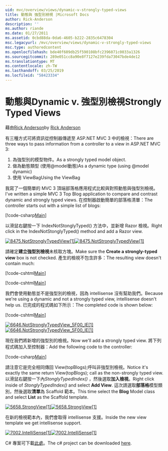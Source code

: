 ```yaml
---
uid: mvc/overview/views/dynamic-v-strongly-typed-views
title: 動態與 強型別檢視 |Microsoft Docs
author: Rick-Anderson
description: ''
ms.author: riande
ms.date: 01/27/2011
ms.assetid: 0cbd88da-0da6-4605-b222-2835c6478304
msc.legacyurl: /mvc/overview/views/dynamic-v-strongly-typed-views
msc.type: authoredcontent
ms.openlocfilehash: bde40f609db25f590108bfc2396071c0033a1326
ms.sourcegitcommit: 289e051cc8a90e8f7127e239fda73047bde4de12
ms.translationtype: MT
ms.contentlocale: zh-TW
ms.lasthandoff: 03/25/2019
ms.locfileid: "58423334"
---
```

<a name="dynamic-v-strongly-typed-views"></a><span data-ttu-id="cd215-103">動態與</span><span class="sxs-lookup"><span data-stu-id="cd215-103">Dynamic v.</span></span> <span data-ttu-id="cd215-104">強型別檢視</span><span class="sxs-lookup"><span data-stu-id="cd215-104">Strongly Typed Views</span></span>
====================
<span data-ttu-id="cd215-105">藉由[Rick Anderson]((https://twitter.com/RickAndMSFT))</span><span class="sxs-lookup"><span data-stu-id="cd215-105">by [Rick Anderson]((https://twitter.com/RickAndMSFT))</span></span>

<span data-ttu-id="cd215-106">有三種方式可將資訊從控制器傳遞至 ASP.NET MVC 3 中的檢視：</span><span class="sxs-lookup"><span data-stu-id="cd215-106">There are three ways to pass information from a controller to a view in ASP.NET MVC 3:</span></span>

1. <span data-ttu-id="cd215-107">為強型別的模型物件。</span><span class="sxs-lookup"><span data-stu-id="cd215-107">As a strongly typed model object.</span></span>
2. <span data-ttu-id="cd215-108">做為動態類型 (使用@model動態)</span><span class="sxs-lookup"><span data-stu-id="cd215-108">As a dynamic type (using @model dynamic)</span></span>
3. <span data-ttu-id="cd215-109">使用 ViewBag</span><span class="sxs-lookup"><span data-stu-id="cd215-109">Using the ViewBag</span></span>

<span data-ttu-id="cd215-110">我寫了一個簡單的 MVC 3 頂端部落格應用程式比較與對照動態與強型別檢視。</span><span class="sxs-lookup"><span data-stu-id="cd215-110">I've written a simple MVC 3 Top Blog application to compare and contrast dynamic and strongly typed views.</span></span> <span data-ttu-id="cd215-111">在控制器啟動簡單的部落格清單：</span><span class="sxs-lookup"><span data-stu-id="cd215-111">The controller starts out with a simple list of blogs:</span></span>

[!code-csharp[Main](dynamic-v-strongly-typed-views/samples/sample1.cs)]

<span data-ttu-id="cd215-112">以滑鼠右鍵按一下 IndexNotStonglyTyped() 方法中，並新增 Razor 檢視。</span><span class="sxs-lookup"><span data-stu-id="cd215-112">Right click in the IndexNotStonglyTyped() method and add a Razor view.</span></span>

<span data-ttu-id="cd215-113">[![8475.NotStronglyTypedView[1]](dynamic-v-strongly-typed-views/_static/image2.png)](dynamic-v-strongly-typed-views/_static/image1.png)</span><span class="sxs-lookup"><span data-stu-id="cd215-113">[![8475.NotStronglyTypedView[1]](dynamic-v-strongly-typed-views/_static/image2.png)](dynamic-v-strongly-typed-views/_static/image1.png)</span></span>

<span data-ttu-id="cd215-114">請確定**建立強型別檢視**未核取方塊。</span><span class="sxs-lookup"><span data-stu-id="cd215-114">Make sure the **Create a strongly-typed view** box is not checked.</span></span> <span data-ttu-id="cd215-115">產生的檢視不包含許多：</span><span class="sxs-lookup"><span data-stu-id="cd215-115">The resulting view doesn't contain much:</span></span>

[!code-cshtml[Main](dynamic-v-strongly-typed-views/samples/sample2.cshtml)]

[!code-cshtml[Main](dynamic-v-strongly-typed-views/samples/sample3.cshtml)]

<span data-ttu-id="cd215-116">我們會使用動態並不是強型別的檢視，因為 intellisense 沒有幫助我們。</span><span class="sxs-lookup"><span data-stu-id="cd215-116">Because we're using a dynamic and not a strongly typed view, intellisense doesn't help us.</span></span> <span data-ttu-id="cd215-117">已完成的程式碼如下所示：</span><span class="sxs-lookup"><span data-stu-id="cd215-117">The completed code is shown below:</span></span>

[!code-cshtml[Main](dynamic-v-strongly-typed-views/samples/sample4.cshtml)]

<span data-ttu-id="cd215-118">[![6646.NotStronglyTypedView_5F00_IE[1]](dynamic-v-strongly-typed-views/_static/image4.png)](dynamic-v-strongly-typed-views/_static/image3.png)</span><span class="sxs-lookup"><span data-stu-id="cd215-118">[![6646.NotStronglyTypedView_5F00_IE[1]](dynamic-v-strongly-typed-views/_static/image4.png)](dynamic-v-strongly-typed-views/_static/image3.png)</span></span>

<span data-ttu-id="cd215-119">現在我們將新增的強型別的檢視。</span><span class="sxs-lookup"><span data-stu-id="cd215-119">Now we'll add a strongly typed view.</span></span> <span data-ttu-id="cd215-120">將下列程式碼加入至控制器：</span><span class="sxs-lookup"><span data-stu-id="cd215-120">Add the following code to the controller:</span></span>

[!code-csharp[Main](dynamic-v-strongly-typed-views/samples/sample5.cs)]


<span data-ttu-id="cd215-121">請注意它是完全相同傳回 View(topBlogs);呼叫非強型別檢視。</span><span class="sxs-lookup"><span data-stu-id="cd215-121">Notice it's exactly the same return View(topBlogs); call as the non-strongly typed view.</span></span> <span data-ttu-id="cd215-122">以滑鼠右鍵按一下內*StonglyTypedIndex()* ，然後選取**加入檢視**。</span><span class="sxs-lookup"><span data-stu-id="cd215-122">Right click inside of *StonglyTypedIndex()* and select **Add View**.</span></span> <span data-ttu-id="cd215-123">這次請選取**部落格**模型類別，然後選取**清單**為 Scaffold 範本。</span><span class="sxs-lookup"><span data-stu-id="cd215-123">This time select the **Blog** Model class and select **List** as the Scaffold template.</span></span>

<span data-ttu-id="cd215-124">[![5658.StrongView[1]](dynamic-v-strongly-typed-views/_static/image6.png)](dynamic-v-strongly-typed-views/_static/image5.png)</span><span class="sxs-lookup"><span data-stu-id="cd215-124">[![5658.StrongView[1]](dynamic-v-strongly-typed-views/_static/image6.png)](dynamic-v-strongly-typed-views/_static/image5.png)</span></span>

<span data-ttu-id="cd215-125">在新的檢視範本內，我們會取得 intellisense 支援。</span><span class="sxs-lookup"><span data-stu-id="cd215-125">Inside the new view template we get intellisense support.</span></span>

<span data-ttu-id="cd215-126">[![7002.IntelliSense[1]](dynamic-v-strongly-typed-views/_static/image8.png)](dynamic-v-strongly-typed-views/_static/image7.png)</span><span class="sxs-lookup"><span data-stu-id="cd215-126">[![7002.IntelliSense[1]](dynamic-v-strongly-typed-views/_static/image8.png)](dynamic-v-strongly-typed-views/_static/image7.png)</span></span>

<span data-ttu-id="cd215-127">C# 專案可下載[此處](https://blogs.msdn.com/cfs-file.ashx/__key/CommunityServer-Blogs-Components-WeblogFiles/00-00-01-11-73-SSMS/1817.Mvc3ViewDemo.zip)。</span><span class="sxs-lookup"><span data-stu-id="cd215-127">The c# project can be downloaded [here](https://blogs.msdn.com/cfs-file.ashx/__key/CommunityServer-Blogs-Components-WeblogFiles/00-00-01-11-73-SSMS/1817.Mvc3ViewDemo.zip).</span></span>
